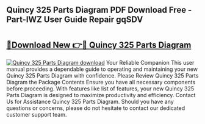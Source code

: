 ## Quincy 325 Parts Diagram PDF Download Free - Part-IWZ User Guide Repair gqSDV

# <h2><a href="http://dfund4p.blite.top/?on=Quincy+325+Parts+Diagram">🔗Download New 👉🔴 Quincy 325 Parts Diagram</a></h2>

[![Quincy 325 Parts Diagram download](https://i.imgur.com/lujVjoI.png)](http://dfund4p.blite.top/?on=Quincy+325+Parts+Diagram)
Your Reliable Companion This user manual provides a dependable guide to operating and maintaining your new Quincy 325 Parts Diagram with confidence. Please Review Quincy 325 Parts Diagram the Package Contents Ensure you have all necessary components before proceeding. With features like list of features, your new Quincy 325 Parts Diagram is designed to maximize productivity and efficiency. Contact Us for Assistance Quincy 325 Parts Diagram. Should you have any questions or concerns, please do not hesitate to contact our dedicated customer support team.
